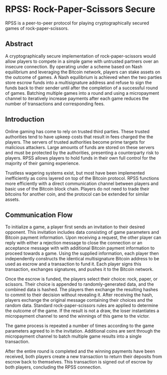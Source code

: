 # RPSS: Rock-Paper-Scissors Secure

RPSS is a peer-to-peer protocol for playing cryptographically secured games of rock-paper-scissors.

## Abstract

A cryptographically secure implementation of rock-paper-scissors would allow players to compete in a simple game with untrusted partners over an insecure connection.  By operating under a scheme based on Nash equilibrium and leveraging the Bitcoin network, players can stake assets on the outcome of games.  A Nash equilibrium is achieved when the two parties store escrow funds into a multisignature address and refuse to sign the funds back to their sender until after the completion of a successful round of games.  Batching multiple games into a round and using a micropayment channel to iteratively increase payments after each game reduces the number of transactions and corresponding fees.

## Introduction

Online gaming has come to rely on trusted third parties.  These trusted authorities tend to have upkeep costs that result in fees charged the the players.  The servers of trusted authorities become prime targets for malicious attackers.  Large amounts of funds are stored on these servers and must be protected by the authorities, presenting a counterparty risk to players.  RPSS allows players to hold funds in their own full control for the majority of their gaming experience.

Trustless wagering systems exist, but most have been implemented inefficiently as coins layered on top of the Bitcoin protocol.  RPSS functions more efficiently with a direct communication channel between players and basic use of the Bitcoin block chain.  Players do not need to trade their bitcoins for another coin, and the protocol can be extended for similar assets.


## Communication Flow

To initialize a game, a player first sends an invitation to their desired opponent. This invitation includes data consisting of game parameters and Bitcoin payment information. Upon receiving a request, the other player can reply with either a rejection message to close the connection or an acceptance message with with additional Bitcoin payment information to proceed towards a game. Using the supplied information, each player then independently constructs the identical multisignature Bitcoin address to be used as escrow and a transaction to fund it. Each player signs this transaction, exchanges signatures, and pushes it to the Bitcoin network.

Once the escrow is funded, the players select their choice: rock, paper, or scissors. Their choice is appended to randomly-generated data, and the combined data is hashed. The players then exchange the resulting hashes to commit to their decision without revealing it. After receiving the hash, players exchange the original message containing their choices and the random data. Standard rock-paper-scissors rules are applied to determine the outcome of the game. If the result is not a draw, the loser instantiates a micropayment channel to send the winnings of this game to the victor.

The game process is repeated a number of times according to the game parameters agreed to in the invitation. Additional coins are sent through the micropayment channel to batch multiple game results into a single transaction.

After the entire round is completed and the winning payments have been received, both players create a new transaction to return their deposits from escrow back to themselves. This transaction is signed out of escrow by both players, concluding the RPSS connection.
